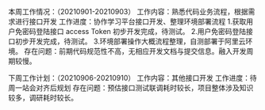本周工作情况：（20210901-20210903）
    工作内容：熟悉代码业务流程，根据需求进行接口开发
    工作进度：协作学习平台接口开发、整理环境部署流程
        1.获取用户免密码登陆接口 access Token 初步开发完成，待测试。
        2.用户免密码登陆接口初步开发完成，待测试。
        3.环境部署操作大概流程整理，自测部署于阿里云环境。
    存在问题：前期代码规范性不高，无相应开发文档与提交信息。融入开发周期较慢。

下周工作计划：（20210906-20210910）
    工作内容：其他接口开发
    工作进度：待周一站会对齐后规划
    存在问题：预估接口测试联调耗时较长，项目整体涉及知识较多，调研耗时较长。
